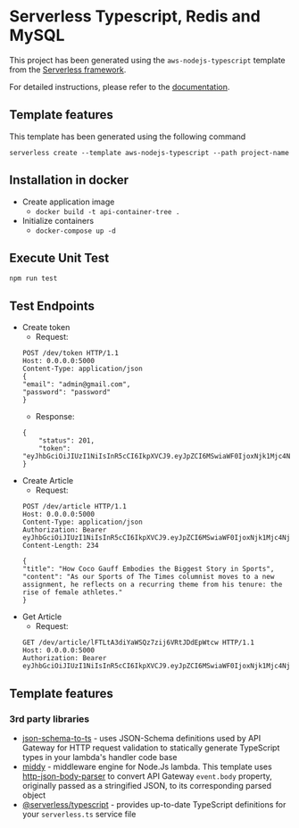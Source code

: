 # Serverless Typescript, Redis and MySQL

This project has been generated using the `aws-nodejs-typescript` template from the [Serverless framework](https://www.serverless.com/).

For detailed instructions, please refer to the [documentation](https://www.serverless.com/framework/docs/providers/aws/).


## Template features

This template has been generated using the following command
```
serverless create --template aws-nodejs-typescript --path project-name
```

## Installation in docker
- Create application image
  - ```docker build -t api-container-tree .```
- Initialize containers
  - ```docker-compose up -d```
## Execute Unit Test
```
npm run test
```

## Test Endpoints
- Create token
  - Request:
  ```
  POST /dev/token HTTP/1.1
  Host: 0.0.0.0:5000
  Content-Type: application/json
  {
  "email": "admin@gmail.com",
  "password": "password"
  }
  ```
  - Response:
  ```
  {
      "status": 201,
      "token": "eyJhbGciOiJIUzI1NiIsInR5cCI6IkpXVCJ9.eyJpZCI6MSwiaWF0IjoxNjk1Mjc4Njc5LCJleHAiOjE2OTUyODA0Nzl9.8P5G_SjJ30ejlD9flv3dAuGLhsOjiDcIN4Asnid0oAY"
  }
  ```
- Create Article
  - Request:
  ```
  POST /dev/article HTTP/1.1
  Host: 0.0.0.0:5000
  Content-Type: application/json
  Authorization: Bearer eyJhbGciOiJIUzI1NiIsInR5cCI6IkpXVCJ9.eyJpZCI6MSwiaWF0IjoxNjk1Mjc4Njc5LCJleHAiOjE2OTUyODA0Nzl9.8P5G_SjJ30ejlD9flv3dAuGLhsOjiDcIN4Asnid0oAY
  Content-Length: 234
  
  {
  "title": "How Coco Gauff Embodies the Biggest Story in Sports",
  "content": "As our Sports of The Times columnist moves to a new assignment, he reflects on a recurring theme from his tenure: the rise of female athletes."
  }
  ```
- Get Article
  - Request:
  ```
  GET /dev/article/lFTLtA3diYaWSQz7zij6VRtJDdEpWtcw HTTP/1.1
  Host: 0.0.0.0:5000
  Authorization: Bearer eyJhbGciOiJIUzI1NiIsInR5cCI6IkpXVCJ9.eyJpZCI6MSwiaWF0IjoxNjk1Mjc4Njc5LCJleHAiOjE2OTUyODA0Nzl9.8P5G_SjJ30ejlD9flv3dAuGLhsOjiDcIN4Asnid0oAY
  ```

## Template features

### 3rd party libraries

- [json-schema-to-ts](https://github.com/ThomasAribart/json-schema-to-ts) - uses JSON-Schema definitions used by API Gateway for HTTP request validation to statically generate TypeScript types in your lambda's handler code base
- [middy](https://github.com/middyjs/middy) - middleware engine for Node.Js lambda. This template uses [http-json-body-parser](https://github.com/middyjs/middy/tree/master/packages/http-json-body-parser) to convert API Gateway `event.body` property, originally passed as a stringified JSON, to its corresponding parsed object
- [@serverless/typescript](https://github.com/serverless/typescript) - provides up-to-date TypeScript definitions for your `serverless.ts` service file
